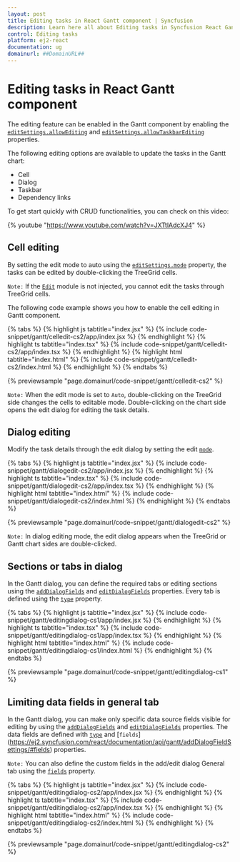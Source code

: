 ```yaml
---
layout: post
title: Editing tasks in React Gantt component | Syncfusion
description: Learn here all about Editing tasks in Syncfusion React Gantt component of Syncfusion Essential JS 2 and more.
control: Editing tasks 
platform: ej2-react
documentation: ug
domainurl: ##DomainURL##
---
```


# Editing tasks in React Gantt component

The editing feature can be enabled in the Gantt component by enabling the [`editSettings.allowEditing`](https://ej2.syncfusion.com/react/documentation/api/gantt/editSettings/#allowediting) and [`editSettings.allowTaskbarEditing`](https://ej2.syncfusion.com/react/documentation/api/gantt/editSettings/#allowtaskbarediting) properties.

The following editing options are available to update the tasks in the Gantt chart:
* Cell
* Dialog
* Taskbar
* Dependency links

To get start quickly with CRUD functionalities, you can check on this video:

{% youtube "https://www.youtube.com/watch?v=JXTtlAdcXJ4" %}

## Cell editing

By setting the edit mode to auto using the [`editSettings.mode`](https://ej2.syncfusion.com/react/documentation/api/gantt/editSettings/#mode) property, the tasks can be edited by double-clicking the TreeGrid cells.

`Note:` If the [`Edit`](https://ej2.syncfusion.com/react/documentation/api/gantt/#editmodule) module is not injected, you cannot edit the tasks through TreeGrid cells.

The following code example shows you how to enable the cell editing in Gantt component.

{% tabs %}
{% highlight js tabtitle="index.jsx" %}
{% include code-snippet/gantt/celledit-cs2/app/index.jsx %}
{% endhighlight %}
{% highlight ts tabtitle="index.tsx" %}
{% include code-snippet/gantt/celledit-cs2/app/index.tsx %}
{% endhighlight %}
{% highlight html tabtitle="index.html" %}
{% include code-snippet/gantt/celledit-cs2/index.html %}
{% endhighlight %}
{% endtabs %}
        
{% previewsample "page.domainurl/code-snippet/gantt/celledit-cs2" %}

`Note:` When the edit mode is set to `Auto`, double-clicking on the TreeGrid side changes the cells to editable mode. Double-clicking on the chart side opens the edit dialog for editing the task details.

## Dialog editing

Modify the task details through the edit dialog by setting the edit [`mode`](https://ej2.syncfusion.com/react/documentation/api/gantt/editSettings/#mode).

{% tabs %}
{% highlight js tabtitle="index.jsx" %}
{% include code-snippet/gantt/dialogedit-cs2/app/index.jsx %}
{% endhighlight %}
{% highlight ts tabtitle="index.tsx" %}
{% include code-snippet/gantt/dialogedit-cs2/app/index.tsx %}
{% endhighlight %}
{% highlight html tabtitle="index.html" %}
{% include code-snippet/gantt/dialogedit-cs2/index.html %}
{% endhighlight %}
{% endtabs %}
        
{% previewsample "page.domainurl/code-snippet/gantt/dialogedit-cs2" %}

`Note:` In dialog editing mode, the edit dialog appears when the TreeGrid or Gantt chart sides are double-clicked.

## Sections or tabs in dialog

In the Gantt dialog, you can define the required tabs or editing sections using the [`addDialogFields`](https://ej2.syncfusion.com/react/documentation/api/gantt/#adddialogfields) and [`editDialogFields`](https://ej2.syncfusion.com/react/documentation/api/gantt/#editdialogfields) properties. Every tab is defined using the [`type`](https://ej2.syncfusion.com/react/documentation/api/gantt/dialogFieldType/) property.

{% tabs %}
{% highlight js tabtitle="index.jsx" %}
{% include code-snippet/gantt/editingdialog-cs1/app/index.jsx %}
{% endhighlight %}
{% highlight ts tabtitle="index.tsx" %}
{% include code-snippet/gantt/editingdialog-cs1/app/index.tsx %}
{% endhighlight %}
{% highlight html tabtitle="index.html" %}
{% include code-snippet/gantt/editingdialog-cs1/index.html %}
{% endhighlight %}
{% endtabs %}
        
{% previewsample "page.domainurl/code-snippet/gantt/editingdialog-cs1" %}

## Limiting data fields in general tab

In the Gantt dialog, you can make only specific data source fields visible for editing by using the [`addDialogFields`](https://ej2.syncfusion.com/react/documentation/api/gantt/#adddialogfields) and [`editDialogFields`](https://ej2.syncfusion.com/react/documentation/api/gantt/#editdialogfields) properties. The data fields are defined with [`type`](https://ej2.syncfusion.com/react/documentation/api/gantt/addDialogFieldSettings/#type) and [`fields`] (https://ej2.syncfusion.com/react/documentation/api/gantt/addDialogFieldSettings/#fields) properties.

`Note:` You can also define the custom fields in the add/edit dialog General tab using the [`fields`](https://ej2.syncfusion.com/react/documentation/api/gantt/addDialogFieldSettings/#fields) property.

{% tabs %}
{% highlight js tabtitle="index.jsx" %}
{% include code-snippet/gantt/editingdialog-cs2/app/index.jsx %}
{% endhighlight %}
{% highlight ts tabtitle="index.tsx" %}
{% include code-snippet/gantt/editingdialog-cs2/app/index.tsx %}
{% endhighlight %}
{% highlight html tabtitle="index.html" %}
{% include code-snippet/gantt/editingdialog-cs2/index.html %}
{% endhighlight %}
{% endtabs %}
        
{% previewsample "page.domainurl/code-snippet/gantt/editingdialog-cs2" %}